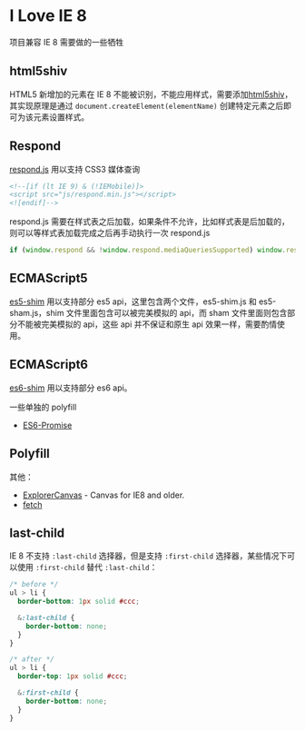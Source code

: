 # I Love IE 8

项目兼容 IE 8 需要做的一些牺牲

## html5shiv

HTML5 新增加的元素在 IE 8 不能被识别，不能应用样式，需要添加[html5shiv](https://github.com/aFarkas/html5shiv)，其实现原理是通过 `document.createElement(elementName)` 创建特定元素之后即可为该元素设置样式。

## Respond

[respond.js](https://github.com/scottjehl/Respond) 用以支持 CSS3 媒体查询

``` html
<!--[if (lt IE 9) & (!IEMobile)]>
<script src="js/respond.min.js"></script>
<![endif]-->
```

respond.js 需要在样式表之后加载，如果条件不允许，比如样式表是后加载的，则可以等样式表加载完成之后再手动执行一次 respond.js

``` javascript
if (window.respond && !window.respond.mediaQueriesSupported) window.respond.update()
```

## ECMAScript5

[es5-shim](https://github.com/es-shims/es5-shim) 用以支持部分 es5 api，这里包含两个文件，es5-shim.js 和 es5-sham.js，shim 文件里面包含可以被完美模拟的 api，而 sham 文件里面则包含部分不能被完美模拟的 api，这些 api 并不保证和原生 api 效果一样，需要酌情使用。

## ECMAScript6

[es6-shim](https://github.com/paulmillr/es6-shim) 用以支持部分 es6 api。

一些单独的 polyfill

* [ES6-Promise](https://github.com/stefanpenner/es6-promise)

## Polyfill

其他：

* [ExplorerCanvas](https://github.com/arv/ExplorerCanvas) - Canvas for IE8 and older.
* [fetch](https://github.com/github/fetch)

## last-child

IE 8 不支持 `:last-child` 选择器，但是支持 `:first-child` 选择器，某些情况下可以使用 `:first-child` 替代 `:last-child`：

``` css
/* before */
ul > li {
  border-bottom: 1px solid #ccc;

  &:last-child {
    border-bottom: none;
  }
}

/* after */
ul > li {
  border-top: 1px solid #ccc;

  &:first-child {
    border-bottom: none;
  }
}
```
